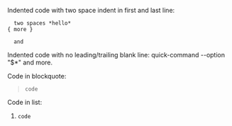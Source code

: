 Indented code with two space indent in first and last line:

      two spaces *hello*
    { more }

      and

Indented code with no leading/trailing blank line:
    quick-command --option "$*"
and more.

Code in blockquote:

>     code

Code in list:

1.     code

